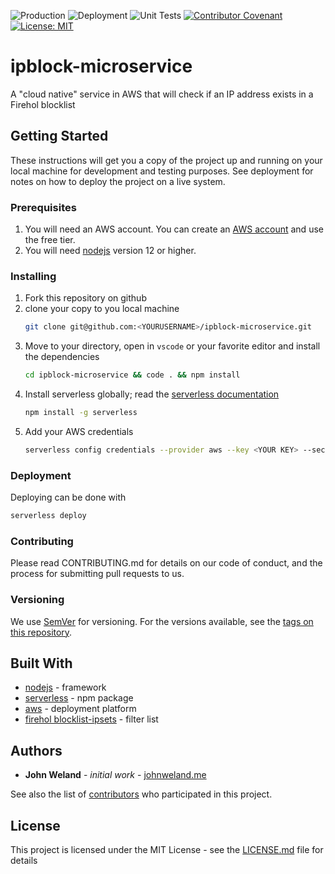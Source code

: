 ![Production](https://github.com/johnweland/ipblock-microservice/workflows/Production/badge.svg?branch=main) ![Deployment](https://github.com/johnweland/ipblock-microservice/workflows/Deployment/badge.svg?branch=develop) ![Unit Tests](https://github.com/johnweland/ipblock-microservice/workflows/Unit%20Tests/badge.svg) [![Contributor Covenant](https://img.shields.io/badge/Contributor%20Covenant-v2.0%20adopted-ff69b4.svg)](code_of_conduct.md) [![License: MIT](https://img.shields.io/badge/License-MIT-yellow.svg)](https://opensource.org/licenses/MIT)
# ipblock-microservice
A "cloud native" service in AWS that will check if an IP address exists in a Firehol blocklist

## Getting Started
These instructions will get you a copy of the project up and running on your local machine for development and testing purposes. See deployment for notes on how to deploy the project on a live system.

### Prerequisites
1. You will need an AWS account. You can create an [AWS account](https://aws.amazon.com/free/) and use the free tier.
2. You will need [nodejs](https://nodejs.org/) version 12 or higher.

### Installing
1. Fork this repository on github
2. clone your copy to you local machine
   ``` bash
   git clone git@github.com:<YOURUSERNAME>/ipblock-microservice.git
   ```
3. Move to your directory, open in `vscode` or your favorite editor and install the dependencies
   ```bash
   cd ipblock-microservice && code . && npm install
   ```
4. Install serverless globally; read the [serverless documentation](https://www.npmjs.com/package/serverless)
   ```bash
   npm install -g serverless
   ```
5. Add your AWS credentials
   ```bash
   serverless config credentials --provider aws --key <YOUR KEY> --secret <YOUR SECRET>
   ```

### Deployment
Deploying can be done with
```bash
serverless deploy
```
### Contributing
Please read CONTRIBUTING.md for details on our code of conduct, and the process for submitting pull requests to us.
### Versioning
We use [SemVer](https://semver.org/) for versioning. For the versions available, see the [tags on this repository](https://github.com/johnweland/ipblock-microservice/tags).

## Built With
* [nodejs](https://nodejs.org/) - framework
* [serverless](https://www.npmjs.com/package/serverless) - npm package
* [aws](https://aws.amazon.com/free/) - deployment platform
* [firehol blocklist-ipsets](https://github.com/firehol/blocklist-ipsets) - filter list

## Authors
* **John Weland** - _initial work_ - [johnweland.me](https://johnweland.me)

See also the list of [contributors](https://github.com/johnweland/ipblock-microservice/graphs/contributors) who participated in this project.

## License
This project is licensed under the MIT License - see the [LICENSE.md](https://github.com/johnweland/ipblock-microservice/blob/main/LICENSE) file for details